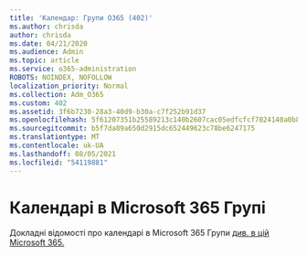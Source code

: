 ```yaml
---
title: 'Календар: Групи O365 (402)'
ms.author: chrisda
author: chrisda
ms.date: 04/21/2020
ms.audience: Admin
ms.topic: article
ms.service: o365-administration
ROBOTS: NOINDEX, NOFOLLOW
localization_priority: Normal
ms.collection: Adm_O365
ms.custom: 402
ms.assetid: 3f6b7230-28a3-40d9-b30a-c7f252b91d37
ms.openlocfilehash: 5f61207351b25589213c140b2607cac05edfcfcf7024140a0b8e0619f5a32051
ms.sourcegitcommit: b5f7da89a650d2915dc652449623c78be6247175
ms.translationtype: MT
ms.contentlocale: uk-UA
ms.lasthandoff: 08/05/2021
ms.locfileid: "54119881"
---
```

# <a name="calenders-in-microsoft-365-groups"></a>Календарі в Microsoft 365 Групі

Докладні відомості про календарі в Microsoft 365 Групи [див. в цій Microsoft 365.](https://support.office.com/article/b565caa1-5c40-40ef-9915-60fdb2d97fa2.aspx)
